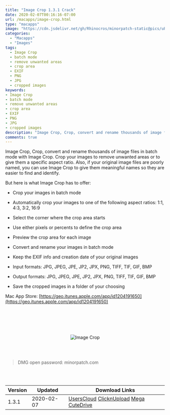 ```yaml
---
title: "Image Crop 1.3.1 Crack"
date: 2020-02-07T00:16:16-07:00
url: /macapps/image-crop.html
type: "macapps"
image: "https://cdn.jsdelivr.net/gh/Rhinocros/minorpatch-static@pics/uPic/jJHey5.jpg"
categories:
  - "Macapps"
  - "Images"
tags:
  - Image Crop
  - batch mode
  - remove unwanted areas
  - crop area
  - EXIF
  - PNG
  - JPG
  - cropped images
keywords:
- Image Crop
- batch mode
- remove unwanted areas
- crop area
- EXIF
- PNG
- JPG
- cropped images
description: "Image Crop, Crop, convert and rename thousands of image files in batch mode with Image Crop. Crop your images to remove unwanted areas or to give them a specific aspect ratio."
comments: true
---
```


Image Crop, Crop, convert and rename thousands of image files in batch mode with Image Crop. Crop your images to remove unwanted areas or to give them a specific aspect ratio. Also, if your original image files are poorly named, you can use Image Crop to give them meaningful names so they are easier to find and identify.


But here is what Image Crop has to offer:


* Crop your images in batch mode

* Automatically crop your images to one of the following aspect ratios: 1:1, 4:3, 3:2, 16:9

* Select the corner where the crop area starts

* Use either pixels or percents to define the crop area

* Preview the crop area for each image

* Convert and rename your images in batch mode

* Keep the EXIF info and creation date of your original images

* Input formats: JPG, JPEG, JPE, JP2, JPX, PNG, TIFF, TIF, GIF, BMP

* Output formats: JPG, JPEG, JPE, JP2, JPX, PNG, TIFF, TIF, GIF, BMP

* Save the cropped images in a folder of your choosing



Mac App Store: [https://geo.itunes.apple.com/app/id1204191650](https://geo.itunes.apple.com/app/id1204191650)

<br/>
<br/>
<script async src="https://pagead2.googlesyndication.com/pagead/js/adsbygoogle.js"></script>
<ins class="adsbygoogle"
     style="display:block; text-align:center;"
     data-ad-layout="in-article"
     data-ad-format="fluid"
     data-ad-client="ca-pub-8746275014476192"
     data-ad-slot="5144997159"></ins>
<script>
     (adsbygoogle = window.adsbygoogle || []).push({});
</script>
<br/>
<br/>


<center>

![Image Crop](https://cdn.jsdelivr.net/gh/Rhinocros/minorpatch-static@pics/uPic/tdpO00.jpg)

</center>

<br/>
<br/>


> DMG open password: minorpatch.com

<br/>

<br/>
<div id="history_version" class="history_version">

| Version | Updated | Download Links |
| ---- | ---- | ---- |
| 1.3.1 | 2020-02-07 | [UsersCloud](https://ouo.io/zEcZYHZ)   [ClicknUpload](https://ouo.io/7bZCc2)   [Mega](https://ouo.io/S8rTlF6)   [CuteDrive](https://ouo.io/NDHNoQW) |

</div>
